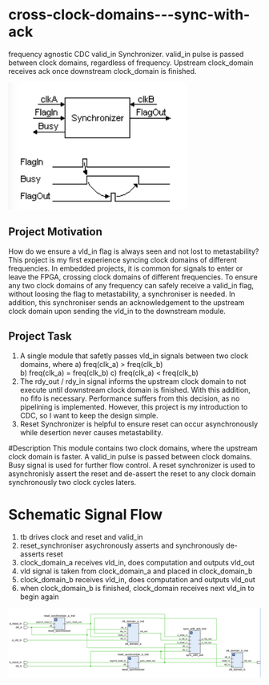 # cross-clock-domains---sync-with-ack
frequency agnostic CDC valid_in Synchronizer. valid_in pulse is passed between clock domains, regardless of frequency. Upstream clock_domain receives ack once downstream clock_domain is finished.

![Alt text](/sync_with_ack_img.png)

## Project Motivation
How do we ensure a vld_in flag is always seen and not lost to metastability? This project is my first experience syncing clock domains of different frequencies. In embedded projects, it is common for signals to enter or leave the FPGA, crossing clock domains of different frequencies.
To ensure any two clock domains of any frequency can safely receive a valid_in flag, without loosing the flag to metastability, a synchroniser is needed. In addition, this synchroniser sends an acknowledgement to the upstream clock domain upon sending the vld_in to the downstream module. 

## Project Task
1) A single module that safetly passes vld_in signals between two clock domains, where
	a) freq(clk_a) > freq(clk_b)  
	b) freq(clk_a) = freq(clk_b)
	c) freq(clk_a) < freq(clk_b)
2) The rdy_out / rdy_in signal informs the upstream clock domain to not execute until downstream clock domain is finished. With this addition, no fifo is necessary. Performance suffers from this decision, as no pipelining is implemented. However, this project is my introduction to CDC, so I want to keep the design simple. 
3) Reset Synchronizer is helpful to ensure reset can occur asynchronously while desertion never causes metastability.

#Description
This module contains two clock domains, where the upstream clock domain is faster. A valid_in pulse is passed between clock domains. Busy signal is used for further flow control.
A reset synchronizer is used to asynchronisly assert the reset and de-assert the reset to any clock domain synchronously two clock cycles laters.

# Schematic Signal Flow
1. tb drives clock and reset and valid_in
2. reset_synchroniser asychronously asserts and synchronously de-asserts reset 
3. clock_domain_a receives vld_in, does computation and outputs vld_out
4. vld signal is taken from clock_domain_a and placed in clock_domain_b
5. clock_domain_b receives vld_in, does computation and outputs vld_out
6. when clock_domain_b is finished, clock_domain receives next vld_in to begin again

![Alt text](/schematic.png)

